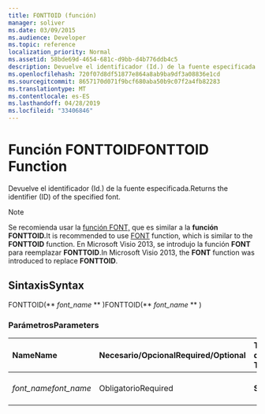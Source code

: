 ```yaml
---
title: FONTTOID (función)
manager: soliver
ms.date: 03/09/2015
ms.audience: Developer
ms.topic: reference
localization_priority: Normal
ms.assetid: 58bde69d-4654-681c-d9bb-d4b776ddb4c5
description: Devuelve el identificador (Id.) de la fuente especificada.
ms.openlocfilehash: 720f07d8df51877e864a8ab9ba9df3a08836e1cd
ms.sourcegitcommit: 8657170d071f9bcf680aba50b9c07f2a4fb82283
ms.translationtype: MT
ms.contentlocale: es-ES
ms.lasthandoff: 04/28/2019
ms.locfileid: "33406846"
---
```

# <a name="fonttoid-function"></a><span data-ttu-id="e9c7d-103">Función FONTTOID</span><span class="sxs-lookup"><span data-stu-id="e9c7d-103">FONTTOID Function</span></span>

<span data-ttu-id="e9c7d-104">Devuelve el identificador (Id.) de la fuente especificada.</span><span class="sxs-lookup"><span data-stu-id="e9c7d-104">Returns the identifier (ID) of the specified font.</span></span>
  
> [!NOTE]
> <span data-ttu-id="e9c7d-105">Se recomienda usar la [función FONT,](font-function.md) que es similar a la **función FONTTOID.**</span><span class="sxs-lookup"><span data-stu-id="e9c7d-105">It is recommended to use [FONT](font-function.md) function, which is similar to the **FONTTOID** function.</span></span> <span data-ttu-id="e9c7d-106">En Microsoft Visio 2013, se introdujo la función **FONT** para reemplazar **FONTTOID**.</span><span class="sxs-lookup"><span data-stu-id="e9c7d-106">In Microsoft Visio 2013, the **FONT** function was introduced to replace **FONTTOID**.</span></span> 
  
## <a name="syntax"></a><span data-ttu-id="e9c7d-107">Sintaxis</span><span class="sxs-lookup"><span data-stu-id="e9c7d-107">Syntax</span></span>

<span data-ttu-id="e9c7d-108">FONTTOID(\*\* *font_name* \*\* )</span><span class="sxs-lookup"><span data-stu-id="e9c7d-108">FONTTOID(\*\* *font_name* \*\* )</span></span> 
  
### <a name="parameters"></a><span data-ttu-id="e9c7d-109">Parámetros</span><span class="sxs-lookup"><span data-stu-id="e9c7d-109">Parameters</span></span>

|<span data-ttu-id="e9c7d-110">**Name**</span><span class="sxs-lookup"><span data-stu-id="e9c7d-110">**Name**</span></span>|<span data-ttu-id="e9c7d-111">**Necesario/Opcional**</span><span class="sxs-lookup"><span data-stu-id="e9c7d-111">**Required/Optional**</span></span>|<span data-ttu-id="e9c7d-112">**Tipo de datos**</span><span class="sxs-lookup"><span data-stu-id="e9c7d-112">**Data Type**</span></span>|<span data-ttu-id="e9c7d-113">**Descripción**</span><span class="sxs-lookup"><span data-stu-id="e9c7d-113">**Description**</span></span>|
|:-----|:-----|:-----|:-----|
| <span data-ttu-id="e9c7d-114">_font_name_</span><span class="sxs-lookup"><span data-stu-id="e9c7d-114">_font_name_</span></span> <br/> |<span data-ttu-id="e9c7d-115">Obligatorio</span><span class="sxs-lookup"><span data-stu-id="e9c7d-115">Required</span></span>  <br/> |<span data-ttu-id="e9c7d-116">**String**</span><span class="sxs-lookup"><span data-stu-id="e9c7d-116">**String**</span></span> <br/> |<span data-ttu-id="e9c7d-117">Nombre de la fuente.</span><span class="sxs-lookup"><span data-stu-id="e9c7d-117">The name of the font.</span></span>  <br/> |
   

